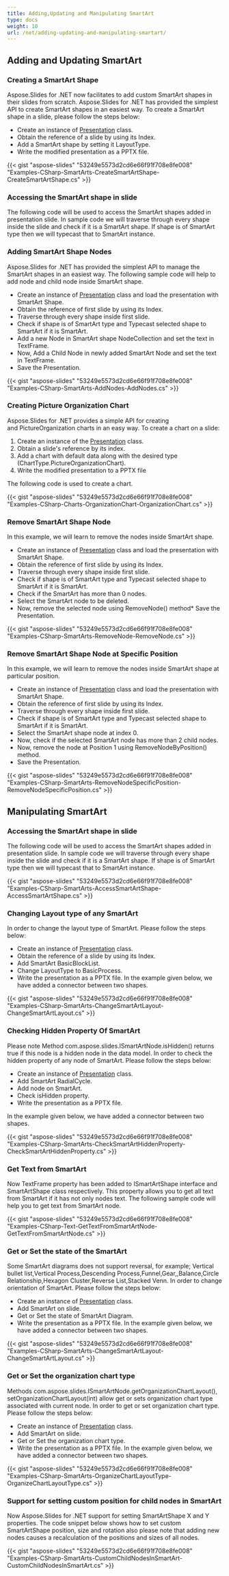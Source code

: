 ```yaml
---
title: Adding,Updating and Manipulating SmartArt
type: docs
weight: 10
url: /net/adding-updating-and-manipulating-smartart/
---
```


## **Adding and Updating SmartArt**
### **Creating a SmartArt Shape**
Aspose.Slides for .NET now facilitates to add custom SmartArt shapes in their slides from scratch. Aspose.Slides for .NET has provided the simplest API to create SmartArt shapes in an easiest way. To create a SmartArt shape in a slide, please follow the steps below:

- Create an instance of [Presentation](http://www.aspose.com/api/net/slides/aspose.slides/presentation) class.
- Obtain the reference of a slide by using its Index.
- Add a SmartArt shape by setting it LayoutType.
- Write the modified presentation as a PPTX file.

{{< gist "aspose-slides" "53249e5573d2cd6e66f91f708e8fe008" "Examples-CSharp-SmartArts-CreateSmartArtShape-CreateSmartArtShape.cs" >}}
### **Accessing the SmartArt shape in slide**
The following code will be used to access the SmartArt shapes added in presentation slide. In sample code we will traverse through every shape inside the slide and check if it is a SmartArt shape. If shape is of SmartArt type then we will typecast that to SmartArt instance.
### **Adding SmartArt Shape Nodes**
Aspose.Slides for .NET has provided the simplest API to manage the SmartArt shapes in an easiest way. The following sample code will help to add node and child node inside SmartArt shape.

- Create an instance of [Presentation](http://www.aspose.com/api/net/slides/aspose.slides/presentation) class and load the presentation with SmartArt Shape.
- Obtain the reference of first slide by using its Index.
- Traverse through every shape inside first slide.
- Check if shape is of SmartArt type and Typecast selected shape to SmartArt if it is SmartArt.
- Add a new Node in SmartArt shape NodeCollection and set the text in TextFrame.
- Now, Add a Child Node in newly added SmartArt Node and set the text in TextFrame.
- Save the Presentation.

{{< gist "aspose-slides" "53249e5573d2cd6e66f91f708e8fe008" "Examples-CSharp-SmartArts-AddNodes-AddNodes.cs" >}}
### **Creating Picture Organization Chart**
Aspose.Slides for .NET provides a simple API for creating and PictureOrganization charts in an easy way. To create a chart on a slide:

1. Create an instance of the [Presentation](http://www.aspose.com/api/net/slides/aspose.slides/presentation) class.
1. Obtain a slide's reference by its index.
1. Add a chart with default data along with the desired type (ChartType.PictureOrganizationChart).
1. Write the modified presentation to a PPTX file

The following code is used to create a chart.

{{< gist "aspose-slides" "53249e5573d2cd6e66f91f708e8fe008" "Examples-CSharp-Charts-OrganizationChart-OrganizationChart.cs" >}}
### **Remove SmartArt Shape Node**
In this example, we will learn to remove the nodes inside SmartArt shape.

- Create an instance of [Presentation](http://www.aspose.com/api/net/slides/aspose.slides/presentation) class and load the presentation with SmartArt Shape.
- Obtain the reference of first slide by using its Index.
- Traverse through every shape inside first slide.
- Check if shape is of SmartArt type and Typecast selected shape to SmartArt if it is SmartArt.
- Check if the SmartArt has more than 0 nodes.
- Select the SmartArt node to be deleted.
- Now, remove the selected node using RemoveNode() method* Save the Presentation.

{{< gist "aspose-slides" "53249e5573d2cd6e66f91f708e8fe008" "Examples-CSharp-SmartArts-RemoveNode-RemoveNode.cs" >}}
### **Remove SmartArt Shape Node at Specific Position**
In this example, we will learn to remove the nodes inside SmartArt shape at particular position.

- Create an instance of [Presentation](http://www.aspose.com/api/net/slides/aspose.slides/presentation) class and load the presentation with SmartArt Shape.
- Obtain the reference of first slide by using its Index.
- Traverse through every shape inside first slide.
- Check if shape is of SmartArt type and Typecast selected shape to SmartArt if it is SmartArt.
- Select the SmartArt shape node at index 0.
- Now, check if the selected SmartArt node has more than 2 child nodes.
- Now, remove the node at Position 1 using RemoveNodeByPosition() method.
- Save the Presentation.

{{< gist "aspose-slides" "53249e5573d2cd6e66f91f708e8fe008" "Examples-CSharp-SmartArts-RemoveNodeSpecificPosition-RemoveNodeSpecificPosition.cs" >}}
## **Manipulating SmartArt**
### **Accessing the SmartArt shape in slide**
The following code will be used to access the SmartArt shapes added in presentation slide. In sample code we will traverse through every shape inside the slide and check if it is a SmartArt shape. If shape is of SmartArt type then we will typecast that to SmartArt instance.

{{< gist "aspose-slides" "53249e5573d2cd6e66f91f708e8fe008" "Examples-CSharp-SmartArts-AccessSmartArtShape-AccessSmartArtShape.cs" >}}
### **Changing Layout type of any SmartArt**
In order to change the layout type of SmartArt. Please follow the steps below:

- Create an instance of [Presentation](http://www.aspose.com/api/net/slides/aspose.slides/presentation) class.
- Obtain the reference of a slide by using its Index.
- Add SmartArt BasicBlockList.
- Change LayoutType to BasicProcess.
- Write the presentation as a PPTX file.
  In the example given below, we have added a connector between two shapes.

{{< gist "aspose-slides" "53249e5573d2cd6e66f91f708e8fe008" "Examples-CSharp-SmartArts-ChangeSmartArtLayout-ChangeSmartArtLayout.cs" >}}
### **Checking Hidden Property Of SmartArt**
Please note Method com.aspose.slides.ISmartArtNode.isHidden() returns true if this node is a hidden node in the data model. In order to check the hidden property of any node of SmartArt. Please follow the steps below:

- Create an instance of [Presentation](http://www.aspose.com/api/net/slides/aspose.slides/presentation) class.
- Add SmartArt RadialCycle.
- Add node on SmartArt.
- Check isHidden property.
- Write the presentation as a PPTX file.

In the example given below, we have added a connector between two shapes.

{{< gist "aspose-slides" "53249e5573d2cd6e66f91f708e8fe008" "Examples-CSharp-SmartArts-CheckSmartArtHiddenProperty-CheckSmartArtHiddenProperty.cs" >}}
### **Get Text from SmartArt**
Now TextFrame property has been added to ISmartArtShape interface and SmartArtShape class respectively. This property allows you to get all text from SmartArt if it has not only nodes text. The following sample code will help you to get text from SmartArt node.

{{< gist "aspose-slides" "53249e5573d2cd6e66f91f708e8fe008" "Examples-CSharp-Text-GetTextFromSmartArtNode-GetTextFromSmartArtNode.cs" >}}
### **Get or Set the state of the SmartArt**
Some SmartArt diagrams does not support reversal, for example; Vertical bullet list,Vertical Process,Descending Process,Funnel,Gear,,Balance,Circle Relationship,Hexagon Cluster,Reverse List,Stacked Venn. In order to change orientation of SmartArt. Please follow the steps below:

- Create an instance of [Presentation](http://www.aspose.com/api/net/slides/aspose.slides/presentation) class.
- Add SmartArt on slide.
- Get or Set the state of SmartArt Diagram.
- Write the presentation as a PPTX file.
  In the example given below, we have added a connector between two shapes.

{{< gist "aspose-slides" "53249e5573d2cd6e66f91f708e8fe008" "Examples-CSharp-SmartArts-ChangeSmartArtLayout-ChangeSmartArtLayout.cs" >}}
### **Get or Set the organization chart type**
Methods com.aspose.slides.ISmartArtNode.getOrganizationChartLayout(), setOrganizationChartLayout(int) allow get or sets organization chart type associated with current node. In order to get or set organization chart type. Please follow the steps below:

- Create an instance of [Presentation](http://www.aspose.com/api/net/slides/aspose.slides/presentation) class.
- Add SmartArt on slide.
- Get or Set the organization chart type.
- Write the presentation as a PPTX file.
  In the example given below, we have added a connector between two shapes.

{{< gist "aspose-slides" "53249e5573d2cd6e66f91f708e8fe008" "Examples-CSharp-SmartArts-OrganizeChartLayoutType-OrganizeChartLayoutType.cs" >}}


### **Support for setting custom position for child nodes in SmartArt**
Now Aspose.Slides for .NET support for setting SmartArtShape X and Y properties. The code snippet below shows how to set custom SmartArtShape position, size and rotation also please note that adding new nodes causes a recalculation of the positions and sizes of all nodes.

{{< gist "aspose-slides" "53249e5573d2cd6e66f91f708e8fe008" "Examples-CSharp-SmartArts-CustomChildNodesInSmartArt-CustomChildNodesInSmartArt.cs" >}}
